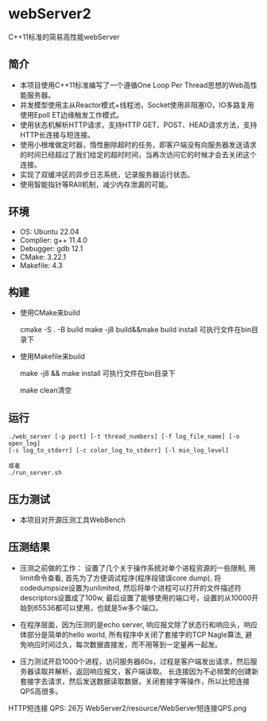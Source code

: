 # webServer2
C++11标准的简易高性能webServer


## 简介
* 本项目使用C++11标准编写了一个遵循One Loop Per Thread思想的Web高性能服务器。
* 并发模型使用主从Reactor模式+线程池，Socket使用非阻塞IO，IO多路复用使用Epoll ET边缘触发工作模式。
* 使用状态机解析HTTP请求，支持HTTP GET、POST、HEAD请求方法，支持HTTP长连接与短连接。
* 使用小根堆做定时器，惰性删除超时的任务，即客户端没有向服务器发送请求的时间已经超过了我们给定的超时时间，当再次访问它的时候才会去关闭这个连接。
* 实现了双缓冲区的异步日志系统，记录服务器运行状态。
* 使用智能指针等RAII机制，减少内存泄漏的可能。

## 环境 
* OS: Ubuntu 22.04
* Complier: g++ 11.4.0
* Debugger: gdb 12.1
* CMake: 3.22.1
* Makefile: 4.3

## 构建
* 使用CMake来build

    cmake -S . -B build
    make -j8 build&&make build install
    可执行文件在bin目录下

* 使用Makefile来build
    
    make -j8 && make install
    可执行文件在bin目录下

    make clean清空

## 运行
	./web_server [-p port] [-t thread_numbers] [-f log_file_name] [-o open_log] 
    [-s log_to_stderr] [-c color_log_to_stderr] [-l min_log_level]

    或者
    ./run_server.sh

## 压力测试
* 本项目对开源压测工具WebBench

## 压测结果
* 压测之前做的工作：
设置了几个关于操作系统对单个进程资源的一些限制, 用limit命令查看, 
首先为了方便调试程序(程序段错误core dump), 将codedumpsize设置为unlimited, 
然后将单个进程可以打开的文件描述符descriptors设置成了100w, 
最后设置了能够使用的端口号，设置的从10000开始到65536都可以使用，也就是5w多个端口。

* 在程序层面，因为压测的是echo server, 响应报文除了状态行和响应头，响应体部分是简单的hello world, 
所有程序中关闭了套接字的TCP Nagle算法, 避免响应时间过久，每次数据直接发，而不用等到一定量再一起发。

* 压力测试开启1000个进程，访问服务器60s，过程是客户端发出请求，然后服务器读取并解析，返回响应报文，客户端读取。
长连接因为不必频繁的创建新套接字去请求，然后发送数据读取数据，关闭套接字等操作，所以比短连接QPS高很多。

HTTP短连接 QPS: 26万
   WebServer2/resource/WebServer短连接QPS.png
